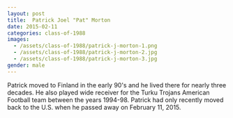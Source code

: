 ```yaml
---
layout: post
title:  Patrick Joel "Pat" Morton
date: 2015-02-11
categories: class-of-1988
images:
  - /assets/class-of-1988/patrick-j-morton-1.png
  - /assets/class-of-1988/patrick-j-morton-2.jpg
  - /assets/class-of-1988/patrick-j-morton-3.jpg
gender: male
---
```

Patrick moved to Finland in the early 90's and he lived there for nearly three decades.  He also played wide receiver for the Turku Trojans American Football team between the years 1994-98.  Patrick had only recently moved back to the U.S. when he passed away on February 11, 2015. 
